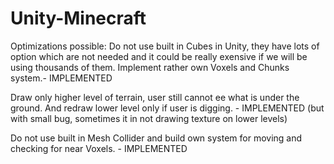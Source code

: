 # Unity-Minecraft
Optimizations possible: 
Do not use built in Cubes in Unity, they have lots of option which are not needed and it could be really exensive if we will be using thousands of them. Implement rather own Voxels and Chunks system.- IMPLEMENTED

Draw only higher level of terrain, user still cannot ee what is under the ground. And redraw lower level only if user is digging. - IMPLEMENTED (but with small bug, sometimes it in not drawing texture on lower levels)

Do not use built in Mesh Collider and build own system for moving and checking for near Voxels. - IMPLEMENTED 
